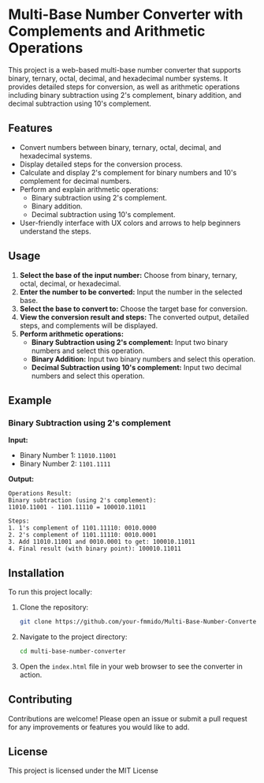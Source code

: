 # Multi-Base Number Converter with Complements and Arithmetic Operations

This project is a web-based multi-base number converter that supports binary, ternary, octal, decimal, and hexadecimal number systems. It provides detailed steps for conversion, as well as arithmetic operations including binary subtraction using 2's complement, binary addition, and decimal subtraction using 10's complement.

## Features

- Convert numbers between binary, ternary, octal, decimal, and hexadecimal systems.
- Display detailed steps for the conversion process.
- Calculate and display 2's complement for binary numbers and 10's complement for decimal numbers.
- Perform and explain arithmetic operations:
  - Binary subtraction using 2's complement.
  - Binary addition.
  - Decimal subtraction using 10's complement.
- User-friendly interface with UX colors and arrows to help beginners understand the steps.

## Usage

1. **Select the base of the input number:** Choose from binary, ternary, octal, decimal, or hexadecimal.
2. **Enter the number to be converted:** Input the number in the selected base.
3. **Select the base to convert to:** Choose the target base for conversion.
4. **View the conversion result and steps:** The converted output, detailed steps, and complements will be displayed.
5. **Perform arithmetic operations:**
   - **Binary Subtraction using 2's complement:** Input two binary numbers and select this operation.
   - **Binary Addition:** Input two binary numbers and select this operation.
   - **Decimal Subtraction using 10's complement:** Input two decimal numbers and select this operation.

## Example

### Binary Subtraction using 2's complement

**Input:**
- Binary Number 1: `11010.11001`
- Binary Number 2: `1101.1111`

**Output:**
```
Operations Result:
Binary subtraction (using 2's complement):
11010.11001 - 1101.11110 = 100010.11011

Steps:
1. 1's complement of 1101.11110: 0010.0000
2. 2's complement of 1101.11110: 0010.0001
3. Add 11010.11001 and 0010.0001 to get: 100010.11011
4. Final result (with binary point): 100010.11011
```

## Installation

To run this project locally:

1. Clone the repository:
   ```bash
   git clone https://github.com/your-fmmido/Multi-Base-Number-Converter.git
   ```
2. Navigate to the project directory:
   ```bash
   cd multi-base-number-converter
   ```
3. Open the `index.html` file in your web browser to see the converter in action.

## Contributing

Contributions are welcome! Please open an issue or submit a pull request for any improvements or features you would like to add.

## License

This project is licensed under the MIT License
